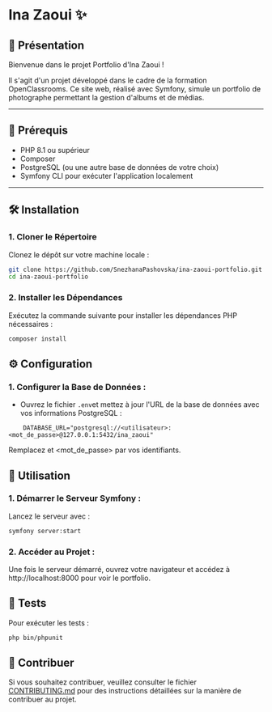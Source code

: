 # Ina Zaoui ✨

## 📌 Présentation

Bienvenue dans le projet Portfolio d'Ina Zaoui !

Il s'agit d'un projet développé dans le cadre de la formation OpenClassrooms. Ce site web, réalisé avec Symfony, simule un portfolio de photographe permettant la gestion d'albums et de médias.

---

## 🚀 Prérequis

- PHP 8.1 ou supérieur
- Composer
- PostgreSQL (ou une autre base de données de votre choix)
- Symfony CLI pour exécuter l'application localement

---

## 🛠️ Installation

### 1. Cloner le Répertoire

Clonez le dépôt sur votre machine locale :

```bash
git clone https://github.com/SnezhanaPashovska/ina-zaoui-portfolio.git
cd ina-zaoui-portfolio
```

### 2. Installer les Dépendances

Exécutez la commande suivante pour installer les dépendances PHP nécessaires :

```bash
composer install
```

## ⚙️ Configuration

### 1. Configurer la Base de Données :

- Ouvrez le fichier `.env`et mettez à jour l'URL de la base de données avec vos informations PostgreSQL :

````env
    DATABASE_URL="postgresql://<utilisateur>:<mot_de_passe>@127.0.0.1:5432/ina_zaoui"
````

Remplacez <utilisateur> et <mot_de_passe> par vos identifiants.

## 🚀 Utilisation

### 1. Démarrer le Serveur Symfony :

Lancez le serveur avec :

```bash
symfony server:start
````

### 2. Accéder au Projet :

Une fois le serveur démarré, ouvrez votre navigateur et accédez à http://localhost:8000 pour voir le portfolio.

## 🧪 Tests

Pour exécuter les tests :

```bash
php bin/phpunit
```

## 🤝 Contribuer

Si vous souhaitez contribuer, veuillez consulter le fichier [CONTRIBUTING.md](./CONTRIBUTING.md) pour des instructions détaillées sur la manière de contribuer au projet.
